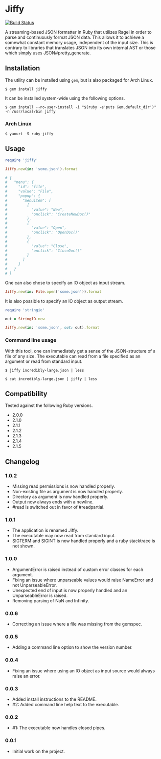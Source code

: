Jiffy
=====

[![Build Status](https://travis-ci.org/badeball/jiffy.png)](https://travis-ci.org/badeball/jiffy)

A streaming-based JSON formatter in Ruby that utilizes Ragel in order to parse
and continuously format JSON data. This allows it to achieve a somewhat
constant memory usage, independent of the input size. This is contrary to
libraries that translates JSON into its own internal AST or those which simply
uses JSON#pretty_generate.

## Installation

The utility can be installed using `gem`, but is also packaged for Arch Linux.

```
$ gem install jiffy
```

It can be installed system-wide using the following options.

```
$ gem install --no-user-install -i "$(ruby -e'puts Gem.default_dir')" -n /usr/local/bin jiffy
```

### Arch Linux

```
$ yaourt -S ruby-jiffy
```

## Usage

```ruby
require 'jiffy'

Jiffy.new(in: 'some.json').format

# {
#   "menu": {
#     "id": "file",
#     "value": "File",
#     "popup": {
#       "menuitem": [
#         {
#           "value": "New",
#           "onclick": "CreateNewDoc()"
#         },
#         {
#           "value": "Open",
#           "onclick": "OpenDoc()"
#         },
#         {
#           "value": "Close",
#           "onclick": "CloseDoc()"
#         }
#       ]
#     }
#   }
# }
```

One can also chose to specify an IO object as input stream.

```ruby
Jiffy.new(in: File.open('some.json')).format
```

It is also possible to specify an IO object as output stream.

```ruby
require 'stringio'

out = StringIO.new

Jiffy.new(in: 'some.json', out: out).format
```

### Command line usage

With this tool, one can immediately get a sense of the JSON-structure of a file
of any size. The executable can read from a file specified as an argument or
read from standard input.

```
$ jiffy incredibly-large.json | less
```

```
$ cat incredibly-large.json | jiffy | less
```

## Compatibility

Tested against the following Ruby versions.

* 2.0.0
* 2.1.0
* 2.1.1
* 2.1.2
* 2.1.3
* 2.1.4
* 2.1.5

## Changelog

### 1.0.2

* Missing read permissions is now handled properly.
* Non-existing file as argument is now handled properly.
* Directory as argument is now handled properly.
* Output now always ends with a newline.
* #read is switched out in favor of #readpartial.

### 1.0.1

* The application is renamed Jiffy.
* The executable may now read from standard input.
* SIGTERM and SIGINT is now handled properly and a ruby stacktrace is not shown.

### 1.0.0

* ArgumentError is raised instead of custom error classes for each argument.
* Fixing an issue where unparseable values would raise NameError and not UnparseableError.
* Unexpected end of input is now properly handled and an UnparseableError is raised.
* Removing parsing of NaN and Infinity.

### 0.0.6

* Correcting an issue where a file was missing from the gemspec.

### 0.0.5

* Adding a command line option to show the version number.

### 0.0.4

* Fixing an issue where using an IO object as input source would always raise
  an error.

### 0.0.3

* Added install instructions to the README.
* #2: Added command line help text to the executable.

### 0.0.2

* #1: The executable now handles closed pipes.

### 0.0.1

* Initial work on the project.
